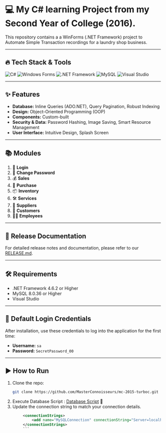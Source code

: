 # 💻 My C# learning Project from my Second Year of College (2016).

This repository contains a a WinForms (.NET Framework) project to Automate Simple Transaction recordings for a laundry shop business.

---

## 🔥 Tech Stack & Tools

<p>
    <img src="https://img.shields.io/badge/C%23-239120?style=for-the-badge&logo=c-sharp&logoColor=white" alt="C#" />
    <img src="https://img.shields.io/badge/Windows%20Forms-0078D6?style=for-the-badge&logo=windows&logoColor=white" alt="Windows Forms" />
    <img src="https://img.shields.io/badge/.NET%20Framework-512BD4?style=for-the-badge&logo=dotnet&logoColor=white" alt=".NET Framework" />
    <img src="https://img.shields.io/badge/MySQL-4479A1?style=for-the-badge&logo=mysql&logoColor=white" alt="MySQL" />
    <img src="https://img.shields.io/badge/Visual_Studio-5C2D91?style=for-the-badge&logo=visual-studio&logoColor=white" alt="Visual Studio" />
</p>

---

## ✨ Features

* **Database:** Inline Queries (ADO.NET), Query Pagination, Robust Indexing
* **Design:** Object-Oriented Programming (OOP)
* **Components:** Custom-built
* **Security & Data:** Password Hashing, Image Saving, Smart Resource Management
* **User Interface:** Intuitive Design, Splash Screen

---

## 📚 Modules

1. 👋 **Login**
2. 🔑 **Change Password**
3. 💰 **Sales**
4. 🛒 **Purchase**
5. 📦 **Inventory**
6. 🛠️ **Services**
7. 🤝 **Suppliers**
8. 👤 **Customers**
9. 🧑‍💼 **Employees**

---

## 📄 Release Documentation

For detailed release notes and documentation, please refer to our [RELEASE.md](https://github.com/MasterConnoisseurs/mc-2016-csharp-winforms/blob/main/RELEASE.md).

---

## 🛠 Requirements

- .NET Framework 4.6.2 or Higher
- MySQL 8.0.36 or Higher
- Visual Studio

---

## 🔑 Default Login Credentials

After installation, use these credentials to log into the application for the first time:

* **Username:** `sa`
* **Password:** `SecretPassword_00`

---

## ▶️ How to Run

1. Clone the repo:
   ```bash
   git clone https://github.com/MasterConnoisseurs/mc-2015-turboc.git
2. Execute Database Script : [Database Script](https://drive.google.com/file/d/1XloNdcnoJ3eb2VBiZbIQIv139yICfCOq/view?usp=sharing) 📄
3. Update the connection string to match your connection details.
```xml
        <connectionStrings>
            <add name="MySQLConnection" connectionString="Server=localhost;Port=3306;Database=mc_laundryclean;Uid=root;Pwd=root_password;" providerName="MySql.Data.MySqlClient" />
        </connectionStrings>
        ```
